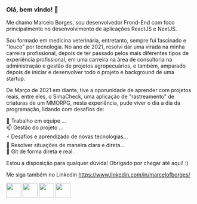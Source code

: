 ### Olá, bem vindo! 👋

Me chamo Marcelo Borges, sou desenvolvedor Frond-End com foco principalmente no desenvolvimento de aplicações ReactJS e NextJS.

Sou formado em medicina veterinária, entretanto, sempre fui fascinado e "louco" por tecnologia.
No ano de 2021, resolvi dar uma virada na minha carreira profissional, depois de ter passado pelos mais diferentes tipos de experiência profissional, em uma carreira na área de consultoria na administração e gestão de projetos agropecuários, e também, amparado depois de iniciar e desenvolver todo o projeto e background de uma startup.

De Março de 2021 em diante, tive a oporunidade de aprender com projetos reais, entre eles, o SimaCheck, uma aplicação de "rastreamento" de criaturas de um MMORPG, nesta experiência, pude viver o dia a dia da programação, lidando com desafios de:

👯 Trabalho em equipe ... <br>
📫 Gestão do projeto ... <br>
⚡ Desafios e aprendizado de novas tecnologias... <br>
💬 Resolver situações de maneira clara e direta... <br>
🌱 Git de forma direta e real.

Estou a disposição para qualquer dúvida!
Obrigado por chegar até aqui! :)

Me siga também no Linkedin
https://www.linkedin.com/in/marcelofborges/

<img src="https://cdn.jsdelivr.net/gh/devicons/devicon/icons/react/react-original.svg" width="40px"/>
<img src="https://cdn.jsdelivr.net/gh/devicons/devicon/icons/javascript/javascript-original.svg" width="40px" />
<img src="https://cdn.jsdelivr.net/gh/devicons/devicon/icons/html5/html5-original.svg" width="40px"  />
<img src="https://cdn.jsdelivr.net/gh/devicons/devicon/icons/css3/css3-original.svg" width="40px" />
